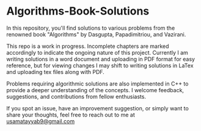 # Algorithms-Book-Solutions
In this repository, you'll find solutions to various problems from the renowned book "Algorithms" by Dasgupta, Papadimitriou, and Vazirani.

This repo is a work in progress. Incomplete chapters are marked accordingly to indicate the ongoing nature of this project.
Currently I am writing solutions in a word document and uploading in PDF format for easy reference, but for viewing changes I may shift
to writing solutions in LaTex and uploading tex files along with PDF.

Problems requiring algorithmic solutions are also implemented in C++ to provide a deeper
understanding of the concepts. I welcome feedback, suggestions, and contributions from fellow enthusiasts.

If you spot an issue, have an improvement suggestion, or simply want to share your thoughts, feel free to reach out to me at usamatayyab9@gmail.com
